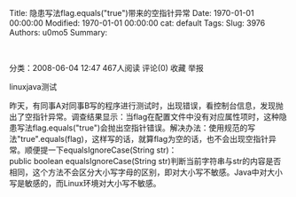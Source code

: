 Title: 隐患写法flag.equals("true")带来的空指针异常
Date: 1970-01-01 00:00:00
Modified: 1970-01-01 00:00:00
cat: default
Tags: 
Slug: 3976
Authors: u0mo5 
Summary: 


 
 

分类：2008-06-04 12:47 467人阅读 评论(0) 收藏 举报

linuxjava测试

昨天，有同事A对同事B写的程序进行测试时，出现错误，看控制台信息，发现抛出了空指针异常。调查结果显示：当flag在配置文件中没有对应属性项时，这种隐患写法flag.equals("true")会抛出空指针错误。解决办法：使用规范的写法"true".equals(flag)，这样写的话，就算flag为空的话，也不会出现空指针异常。顺便提一下equalsIgnoreCase(String str)：public boolean equalsIgnoreCase(String str)判断当前字符串与str的内容是否相同，这个方法不会区分大小写字母的区别，即对大小写不敏感。Java中对大小写是敏感的，而Linux环境对大小写不敏感。
